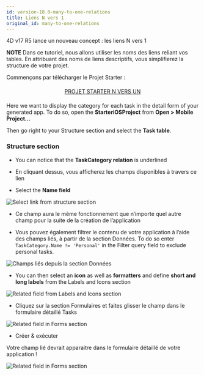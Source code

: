 ```yaml
---
id: version-18.0-many-to-one-relations
title: Liens N vers 1
original_id: many-to-one-relations
---
```


4D v17 R5 lance un nouveau concept : les liens N vers 1<div markdown="1" class = "tips">
**NOTE**
Dans ce tutoriel, nous allons utiliser les noms des liens reliant vos tables. En attribuant des noms de liens descriptifs, vous simplifierez la structure de votre projet.</div>

Commençons par télécharger le Projet Starter :

<div markdown="1" style="text-align: center; margin-top: 20px; margin-bottom: 20px">
<a class="button"
href="https://github.com/4d-for-ios/tutorial-ManyToOneRelations/releases/latest/download/tutorial-ManyToOneRelations.zip">PROJET STARTER N VERS UN</a>
</div>

Here we want to display the category for each task in the detail form of your generated app. To do so, open the **StarteriOSProject** from **Open > Mobile Project...**

Then go right to your Structure section and select the **Task table**.

### Structure section

* You can notice that the **TaskCategory relation** is underlined

* En cliquant dessus, vous afficherez les champs disponibles à travers ce lien

* Select the **Name field**

![Select link from structure section](assets/en/relations/select-link-from-structure.png)

* Ce champ aura le même fonctionnement que n’importe quel autre champ pour la suite de la création de l’application

* Vous pouvez également filtrer le contenu de votre application à l’aide des champs liés, à partir de la section Données. To do so enter `TaskCategory.Name != 'Personal'` in the Filter query field to exclude personal tasks.

 ![Champs liés depuis la section Données](assets/en/relations/Related-field-from-Data-section.png)

* You can then select an **icon** as well as **formatters** and define **short and long labels** from the Labels and Icons section

![Related field from Labels and Icons section](assets/en/relations/related-field-from-labels-icons.png)

* Cliquez sur la section Formulaires et faites glisser le champ dans le formulaire détaillé Tasks

![Related field in Forms section](assets/en/relations/related-field-forms.png)

* Créer & exécuter

Votre champ lié devrait apparaitre dans le formulaire détaillé de votre application !

![Related field in Forms section](assets/en/relations/final-result-n-to-one-relations.png)



